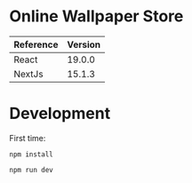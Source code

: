 # Online Wallpaper Store

| Reference | Version |
|-----------|---------|
| React     | 19.0.0  |
| NextJs    | 15.1.3  |

# Development

First time:

```
npm install
```

```
npm run dev
```